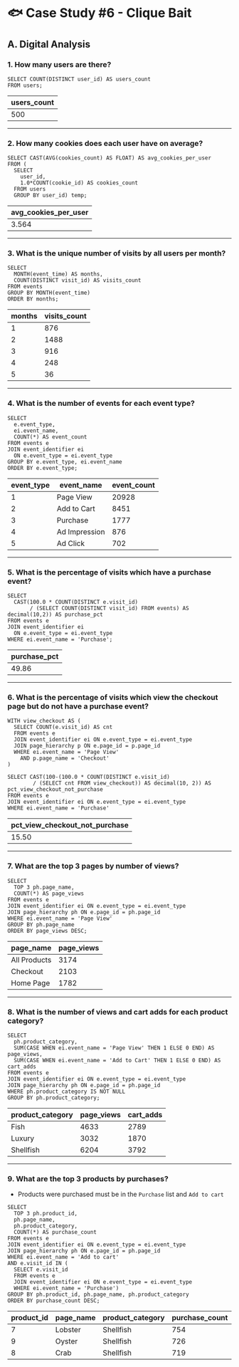 # 🐟 Case Study #6 - Clique Bait
## A. Digital Analysis
### 1. How many users are there?
```TSQL
SELECT COUNT(DISTINCT user_id) AS users_count
FROM users;
```
| users_count  |
|--------------|
| 500          |

---
### 2. How many cookies does each user have on average?
```TSQL
SELECT CAST(AVG(cookies_count) AS FLOAT) AS avg_cookies_per_user
FROM (
  SELECT 
    user_id,
    1.0*COUNT(cookie_id) AS cookies_count
  FROM users
  GROUP BY user_id) temp;
```
| avg_cookies_per_user  |
|-----------------------|
| 3.564                 |

---
### 3. What is the unique number of visits by all users per month?
```TSQL
SELECT 
  MONTH(event_time) AS months,
  COUNT(DISTINCT visit_id) AS visits_count
FROM events
GROUP BY MONTH(event_time)
ORDER BY months;
```
| months | visits_count  |
|--------|---------------|
| 1      | 876           |
| 2      | 1488          |
| 3      | 916           |
| 4      | 248           |
| 5      | 36            |

---
### 4. What is the number of events for each event type?
```TSQL
SELECT 
  e.event_type,
  ei.event_name,
  COUNT(*) AS event_count
FROM events e
JOIN event_identifier ei
  ON e.event_type = ei.event_type
GROUP BY e.event_type, ei.event_name
ORDER BY e.event_type;
```
| event_type | event_name    | event_count  |
|------------|---------------|--------------|
| 1          | Page View     | 20928        |
| 2          | Add to Cart   | 8451         |
| 3          | Purchase      | 1777         |
| 4          | Ad Impression | 876          |
| 5          | Ad Click      | 702          |

---
### 5. What is the percentage of visits which have a purchase event?
```TSQL
SELECT 
  CAST(100.0 * COUNT(DISTINCT e.visit_id) 
       / (SELECT COUNT(DISTINCT visit_id) FROM events) AS decimal(10,2)) AS purchase_pct
FROM events e
JOIN event_identifier ei
  ON e.event_type = ei.event_type
WHERE ei.event_name = 'Purchase';
```
| purchase_pct  |
|---------------|
| 49.86         |

---
### 6. What is the percentage of visits which view the checkout page but do not have a purchase event?
```TSQL
WITH view_checkout AS (
  SELECT COUNT(e.visit_id) AS cnt
  FROM events e
  JOIN event_identifier ei ON e.event_type = ei.event_type
  JOIN page_hierarchy p ON e.page_id = p.page_id
  WHERE ei.event_name = 'Page View'
    AND p.page_name = 'Checkout'
)

SELECT CAST(100-(100.0 * COUNT(DISTINCT e.visit_id) 
		/ (SELECT cnt FROM view_checkout)) AS decimal(10, 2)) AS pct_view_checkout_not_purchase
FROM events e
JOIN event_identifier ei ON e.event_type = ei.event_type
WHERE ei.event_name = 'Purchase'
```
| pct_view_checkout_not_purchase  |
|---------------------------------|
| 15.50                           |

---
### 7. What are the top 3 pages by number of views?
```TSQL
SELECT 
  TOP 3 ph.page_name,
  COUNT(*) AS page_views
FROM events e
JOIN event_identifier ei ON e.event_type = ei.event_type 
JOIN page_hierarchy ph ON e.page_id = ph.page_id
WHERE ei.event_name = 'Page View'
GROUP BY ph.page_name
ORDER BY page_views DESC;
```
| page_name    | page_views  |
|--------------|-------------|
| All Products | 3174        |
| Checkout     | 2103        |
| Home Page    | 1782        |

---
### 8. What is the number of views and cart adds for each product category?
```TSQL
SELECT 
  ph.product_category,
  SUM(CASE WHEN ei.event_name = 'Page View' THEN 1 ELSE 0 END) AS page_views,
  SUM(CASE WHEN ei.event_name = 'Add to Cart' THEN 1 ELSE 0 END) AS cart_adds
FROM events e
JOIN event_identifier ei ON e.event_type = ei.event_type
JOIN page_hierarchy ph ON e.page_id = ph.page_id
WHERE ph.product_category IS NOT NULL
GROUP BY ph.product_category;
```
| product_category | page_views | cart_adds  |
|------------------|------------|------------|
| Fish             | 4633       | 2789       |
| Luxury           | 3032       | 1870       |
| Shellfish        | 6204       | 3792       |

---
### 9. What are the top 3 products by purchases?
* Products were purchased must be in the `Purchase` list and `Add to cart`
```TSQL
SELECT 
  TOP 3 ph.product_id,
  ph.page_name,
  ph.product_category,
  COUNT(*) AS purchase_count
FROM events e
JOIN event_identifier ei ON e.event_type = ei.event_type
JOIN page_hierarchy ph ON e.page_id = ph.page_id
WHERE ei.event_name = 'Add to cart'
AND e.visit_id IN (
  SELECT e.visit_id
  FROM events e
  JOIN event_identifier ei ON e.event_type = ei.event_type
  WHERE ei.event_name = 'Purchase')
GROUP BY ph.product_id,	ph.page_name, ph.product_category
ORDER BY purchase_count DESC;
```
| product_id | page_name | product_category | purchase_count  |
|------------|-----------|------------------|-----------------|
| 7          | Lobster   | Shellfish        | 754             |
| 9          | Oyster    | Shellfish        | 726             |
| 8          | Crab      | Shellfish        | 719             |
